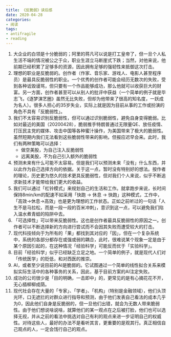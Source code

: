 ```yaml
---
title: 《反脆弱》读后感
date: 2020-04-28
categories: 
- 阅读
tags:
- antifragile
- reading
---
```


1. 大企业的白领是十分脆弱的；阿里的蒋凡可以说是打工皇帝了，但一旦个人私生活不端的情况被公之于众，职业生涯立马断崖式下跌；当然，对他来说，他前期已经积累了足够多的资源，因此拥有足够的强韧性来抵御这次打击。  
2. 理想的职业是反脆弱的。创作者（作家、音乐家、游戏人、电影人甚至程序员）是最具反脆弱性的职业。一个优秀的创作者可能会经历无数次的失败，受到各种诋毁谩骂，但只要有一个作品能够成功，那么他就可以收获巨大的财富。另一方面，创作者甚至可以从别人的批评中获益（一个简单的例子就是毕志飞，《逐梦演艺圈》虽然无比失败，但却为他带来了很高的知名度，一跃成为名人）。很多人担心的35岁失业，实际上就是因为目前从事的工作或扮演的角色不具有「反脆弱性」。  
3. 我们不太容易识别反脆弱性，但可以通过识别脆弱性，避免自身变得脆弱。比如对最近的美国（20200428），脆弱推手特朗普通过无限量QE、放任疫情、打压民主党的媒体、攻击中国等各种蜜汁操作，为美国带来了极大的脆弱性。虽然短期内我们无法看到这些脆弱性带来的影响，但报应迟早会来。此时，我们有两种策略可以选择：  
    * 做空美股，为自己注入反脆弱性  
    * 远离美股，不为自己引入额外的脆弱性  
4. 预测未来有什么可能不太容易。但是我们可以预测未来「没有」什么东西，并以此作为自己选择方向的依据。关于这一点，暂时没有特别好的想法。按作者的理论，历史更为悠久的技术更具反脆弱性，但对我们个人来说，似乎不断追求新技术才能带给我们更大的收益。  
5. 我们可以通过「杠铃模式」来规划自己的生活和工作。就拿跑步来说，长时间保持8min/km的配速不如采用「快跑 → 休息 → 快跑」这种模式，工作中，「高效→休息→高效」也是更为理想的工作状态。正如之前听过的一句话「人生不是马拉松，而是一段一段的百米冲刺」，意识到这一点，可以避免我们陷入温水煮青蛙的陷阱中去。  
6. 「可选择性」可以带来反脆弱性。这也是创作者最具反脆弱性的原因之一。创作者可以不断选择新的方向进行尝试而不会因其失败而遭受较大的打击。  
7. 现代科技倾向于为所有的「果」都找到其对应的「因」，但在一个复杂系统中，系统的各部分都存在或强或弱的耦合，此时，很难说某个现象一定是由于某个原因引起的，在这种情况「经验科学」可能反而优于「实验科学」。  
8. 目前「经验科学」似乎已经缺乏立足之地。一个简单的例子，就是现代人们对「传统医学」的贬低，和对西医的推崇。  
9. AI，或者至少说目前的AI是脆弱的。它试图通过一个简单的线性拟合关系来模拟实际生活中的各种事务的关系，因此，基于目前方案的AI注定失败。  
10. 成功的公司很少是「目的明确，一击即中」的，更常见的是有心摘花花不开，无心插柳柳成荫。  
11. 现代社会存在大量的「专家」、「学者」、「机构」（特别是金融领域），他们头顶光环，口无遮拦的对群众进行指导和预测，由于他们发表自己看法的成本几乎为0，因此他们自身是反脆弱的，但一旦他们出错，就会为无数人带来脆弱性。由于他们想说啥说啥，就算他们的某一观点在之后被打脸，他们也可以选择无视，并从之前的看法中挑选对自己有利的观点来进一步证明自己的权威性。对待这些人，最好的办法不是看听其言，更重要的是观其行。真正相信自己观点的人，一定会饯行自己的观点。  